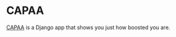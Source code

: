 # CAPAA
[CAPAA](https://capaa.herokuapp.com) is a Django app that shows you just how boosted you are.
